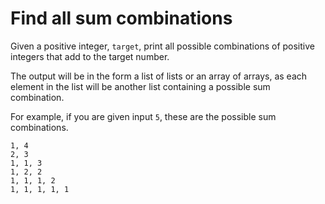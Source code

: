 # Find all sum combinations

Given a positive integer, `target`, print all possible combinations of positive integers that add to the target number.

The output will be in the form a list of lists or an array of arrays, as each element in the list will be another list containing a possible sum combination.

For example, if you are given input `5`, these are the possible sum combinations.

```
1, 4
2, 3
1, 1, 3
1, 2, 2
1, 1, 1, 2
1, 1, 1, 1, 1
```
